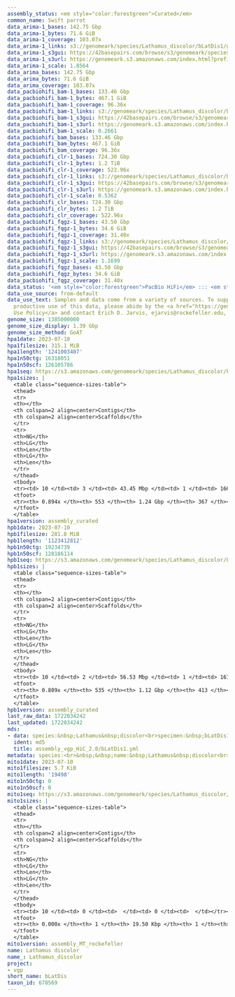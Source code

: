```yaml
---
assembly_status: <em style="color:forestgreen">Curated</em>
common_name: Swift parrot
data_arima-1_bases: 142.75 Gbp
data_arima-1_bytes: 71.6 GiB
data_arima-1_coverage: 103.07x
data_arima-1_links: s3://genomeark/species/Lathamus_discolor/bLatDis1/genomic_data/arima/<br>
data_arima-1_s3gui: https://42basepairs.com/browse/s3/genomeark/species/Lathamus_discolor/bLatDis1/genomic_data/arima/
data_arima-1_s3url: https://genomeark.s3.amazonaws.com/index.html?prefix=species/Lathamus_discolor/bLatDis1/genomic_data/arima/
data_arima-1_scale: 1.8564
data_arima_bases: 142.75 Gbp
data_arima_bytes: 71.6 GiB
data_arima_coverage: 103.07x
data_pacbiohifi_bam-1_bases: 133.46 Gbp
data_pacbiohifi_bam-1_bytes: 467.1 GiB
data_pacbiohifi_bam-1_coverage: 96.36x
data_pacbiohifi_bam-1_links: s3://genomeark/species/Lathamus_discolor/bLatDis1/genomic_data/pacbio_hifi/<br>
data_pacbiohifi_bam-1_s3gui: https://42basepairs.com/browse/s3/genomeark/species/Lathamus_discolor/bLatDis1/genomic_data/pacbio_hifi/
data_pacbiohifi_bam-1_s3url: https://genomeark.s3.amazonaws.com/index.html?prefix=species/Lathamus_discolor/bLatDis1/genomic_data/pacbio_hifi/
data_pacbiohifi_bam-1_scale: 0.2661
data_pacbiohifi_bam_bases: 133.46 Gbp
data_pacbiohifi_bam_bytes: 467.1 GiB
data_pacbiohifi_bam_coverage: 96.36x
data_pacbiohifi_clr-1_bases: 724.30 Gbp
data_pacbiohifi_clr-1_bytes: 1.2 TiB
data_pacbiohifi_clr-1_coverage: 522.96x
data_pacbiohifi_clr-1_links: s3://genomeark/species/Lathamus_discolor/bLatDis1/genomic_data/pacbio_hifi/<br>
data_pacbiohifi_clr-1_s3gui: https://42basepairs.com/browse/s3/genomeark/species/Lathamus_discolor/bLatDis1/genomic_data/pacbio_hifi/
data_pacbiohifi_clr-1_s3url: https://genomeark.s3.amazonaws.com/index.html?prefix=species/Lathamus_discolor/bLatDis1/genomic_data/pacbio_hifi/
data_pacbiohifi_clr-1_scale: 0.5362
data_pacbiohifi_clr_bases: 724.30 Gbp
data_pacbiohifi_clr_bytes: 1.2 TiB
data_pacbiohifi_clr_coverage: 522.96x
data_pacbiohifi_fqgz-1_bases: 43.50 Gbp
data_pacbiohifi_fqgz-1_bytes: 34.6 GiB
data_pacbiohifi_fqgz-1_coverage: 31.40x
data_pacbiohifi_fqgz-1_links: s3://genomeark/species/Lathamus_discolor/bLatDis1/genomic_data/pacbio_hifi/<br>
data_pacbiohifi_fqgz-1_s3gui: https://42basepairs.com/browse/s3/genomeark/species/Lathamus_discolor/bLatDis1/genomic_data/pacbio_hifi/
data_pacbiohifi_fqgz-1_s3url: https://genomeark.s3.amazonaws.com/index.html?prefix=species/Lathamus_discolor/bLatDis1/genomic_data/pacbio_hifi/
data_pacbiohifi_fqgz-1_scale: 1.1699
data_pacbiohifi_fqgz_bases: 43.50 Gbp
data_pacbiohifi_fqgz_bytes: 34.6 GiB
data_pacbiohifi_fqgz_coverage: 31.40x
data_status: '<em style="color:forestgreen">PacBio HiFi</em> ::: <em style="color:forestgreen">Arima</em>'
data_use_source: from-default
data_use_text: Samples and data come from a variety of sources. To support fair and
  productive use of this data, please abide by the <a href="https://genome10k.soe.ucsc.edu/data-use-policies/">Data
  Use Policy</a> and contact Erich D. Jarvis, ejarvis@rockefeller.edu, with any questions.
genome_size: 1385000000
genome_size_display: 1.39 Gbp
genome_size_method: GoAT
hpa1date: 2023-07-10
hpa1filesize: 315.1 MiB
hpa1length: '1241003407'
hpa1n50ctg: 16318051
hpa1n50scf: 126105786
hpa1seq: https://s3.amazonaws.com/genomeark/species/Lathamus_discolor/bLatDis1/assembly_curated/bLatDis1.hap1.cur.20230710.fasta.gz
hpa1sizes: |
  <table class="sequence-sizes-table">
  <thead>
  <tr>
  <th></th>
  <th colspan=2 align=center>Contigs</th>
  <th colspan=2 align=center>Scaffolds</th>
  </tr>
  <tr>
  <th>NG</th>
  <th>LG</th>
  <th>Len</th>
  <th>LG</th>
  <th>Len</th>
  </tr>
  </thead>
  <tbody>
  <tr><td> 10 </td><td> 3 </td><td> 43.45 Mbp </td><td> 1 </td><td> 166.04 Mbp </td></tr><tr><td> 20 </td><td> 6 </td><td> 38.47 Mbp </td><td> 2 </td><td> 160.32 Mbp </td></tr><tr><td> 30 </td><td> 10 </td><td> 30.90 Mbp </td><td> 3 </td><td> 152.78 Mbp </td></tr><tr><td> 40 </td><td> 15 </td><td> 23.64 Mbp </td><td> 4 </td><td> 128.18 Mbp </td></tr><tr style="background-color:#cccccc;"><td> 50 </td><td> 22 </td><td style="background-color:#88ff88;"> 16.32 Mbp </td><td> 5 </td><td style="background-color:#88ff88;"> 126.11 Mbp </td></tr><tr><td> 60 </td><td> 32 </td><td> 11.93 Mbp </td><td> 6 </td><td> 112.48 Mbp </td></tr><tr><td> 70 </td><td> 45 </td><td> 8.73 Mbp </td><td> 8 </td><td> 41.83 Mbp </td></tr><tr><td> 80 </td><td> 68 </td><td> 2.97 Mbp </td><td> 15 </td><td> 13.13 Mbp </td></tr><tr><td> 90 </td><td> 0 </td><td>  </td><td> 0 </td><td>  </td></tr><tr><td> 100 </td><td> 0 </td><td>  </td><td> 0 </td><td>  </td></tr></tbody>
  <tfoot>
  <tr><th> 0.894x </th><th> 553 </th><th> 1.24 Gbp </th><th> 367 </th><th> 1.24 Gbp </th></tr>
  </tfoot>
  </table>
hpa1version: assembly_curated
hpb1date: 2023-07-10
hpb1filesize: 281.8 MiB
hpb1length: '1123412812'
hpb1n50ctg: 19234739
hpb1n50scf: 128186114
hpb1seq: https://s3.amazonaws.com/genomeark/species/Lathamus_discolor/bLatDis1/assembly_curated/bLatDis1.hap2.cur.20230710.fasta.gz
hpb1sizes: |
  <table class="sequence-sizes-table">
  <thead>
  <tr>
  <th></th>
  <th colspan=2 align=center>Contigs</th>
  <th colspan=2 align=center>Scaffolds</th>
  </tr>
  <tr>
  <th>NG</th>
  <th>LG</th>
  <th>Len</th>
  <th>LG</th>
  <th>Len</th>
  </tr>
  </thead>
  <tbody>
  <tr><td> 10 </td><td> 2 </td><td> 56.53 Mbp </td><td> 1 </td><td> 167.12 Mbp </td></tr><tr><td> 20 </td><td> 5 </td><td> 44.03 Mbp </td><td> 2 </td><td> 161.57 Mbp </td></tr><tr><td> 30 </td><td> 9 </td><td> 30.36 Mbp </td><td> 3 </td><td> 154.80 Mbp </td></tr><tr><td> 40 </td><td> 14 </td><td> 25.14 Mbp </td><td> 4 </td><td> 129.02 Mbp </td></tr><tr style="background-color:#cccccc;"><td> 50 </td><td> 20 </td><td style="background-color:#88ff88;"> 19.23 Mbp </td><td> 5 </td><td style="background-color:#88ff88;"> 128.19 Mbp </td></tr><tr><td> 60 </td><td> 30 </td><td> 11.27 Mbp </td><td> 6 </td><td> 92.27 Mbp </td></tr><tr><td> 70 </td><td> 48 </td><td> 5.17 Mbp </td><td> 13 </td><td> 13.09 Mbp </td></tr><tr><td> 80 </td><td> 330 </td><td> 95.61 Kbp </td><td> 194 </td><td> 114.33 Kbp </td></tr><tr><td> 90 </td><td> 0 </td><td>  </td><td> 0 </td><td>  </td></tr><tr><td> 100 </td><td> 0 </td><td>  </td><td> 0 </td><td>  </td></tr></tbody>
  <tfoot>
  <tr><th> 0.809x </th><th> 535 </th><th> 1.12 Gbp </th><th> 413 </th><th> 1.12 Gbp </th></tr>
  </tfoot>
  </table>
hpb1version: assembly_curated
last_raw_data: 1722034242
last_updated: 1722034242
mds:
- data: species:&nbsp;Lathamus&nbsp;discolor<br>specimen:&nbsp;bLatDis1<br>projects:&nbsp;<br>&nbsp;&nbsp;-&nbsp;vgp<br>hap1:&nbsp;s3://genomeark/species/Lathamus_discolor/bLatDis1/assembly_vgp_HiC_2.0/bLatDis1.HiC.hap1.20230710.fasta.gz<br>hap2:&nbsp;s3://genomeark/species/Lathamus_discolor/bLatDis1/assembly_vgp_HiC_2.0/bLatDis1.HiC.hap2.20230710.fasta.gz<br>pretext_hap1:&nbsp;s3://genomeark/species/Lathamus_discolor/bLatDis1/assembly_vgp_HiC_2.0/evaluation/hap1/pretext/bLatDis1_hap1__s2_heatmap.pretext<br>pretext_hap2:&nbsp;s3://genomeark/species/Lathamus_discolor/bLatDis1/assembly_vgp_HiC_2.0/evaluation/hap2/pretext/bLatDis1_hap2__s2_heatmap.pretext<br>kmer_spectra_img:&nbsp;s3://genomeark/species/Lathamus_discolor/bLatDis1/assembly_vgp_HiC_2.0/evaluation/merqury/bLatDis1_png/<br>mito:&nbsp;s3://genomeark/species/Lathamus_discolor/bLatDis1/assembly_MT_rockefeller/bLatDis1.MT.20230710.fasta.gz<br>pipeline:<br>&nbsp;&nbsp;-&nbsp;hifiasm&nbsp;(0.19.3+galaxy0)<br>&nbsp;&nbsp;-&nbsp;solve&nbsp;(3.7)<br>&nbsp;&nbsp;-&nbsp;yahs&nbsp;(1.2a.2+galaxy1)<br>assembled_by_group:&nbsp;Rockefeller<br>notes:&nbsp;This&nbsp;was&nbsp;a&nbsp;hifiasm-HiC&nbsp;assembly&nbsp;of&nbsp;bLatDis1,&nbsp;resulting&nbsp;in&nbsp;two&nbsp;complete&nbsp;haplotypes.&nbsp;This&nbsp;individual&nbsp;did&nbsp;bionano&nbsp;data.&nbsp;HiC&nbsp;scaffolding&nbsp;was&nbsp;performed&nbsp;with&nbsp;yahs.&nbsp;The&nbsp;HiC&nbsp;prep&nbsp;was&nbsp;Arima&nbsp;kit&nbsp;2.
  ident: md5
  title: assembly_vgp_HiC_2.0/bLatDis1.yml
metadata: species:<br>&nbsp;&nbsp;name:&nbsp;Lathamus&nbsp;discolor<br>&nbsp;&nbsp;individuals:<br>&nbsp;&nbsp;-&nbsp;short_name:&nbsp;bLatDis1<br>&nbsp;&nbsp;short_name:&nbsp;bLatDis<br>&nbsp;&nbsp;taxon_id:&nbsp;678569<br>&nbsp;&nbsp;common_name:&nbsp;Swift&nbsp;parrot<br>&nbsp;&nbsp;genome_size:&nbsp;1385000000<br>&nbsp;&nbsp;genome_size_method:&nbsp;GoAT<br>&nbsp;&nbsp;order:<br>&nbsp;&nbsp;&nbsp;&nbsp;name:&nbsp;Psittaciformes<br>&nbsp;&nbsp;family:<br>&nbsp;&nbsp;&nbsp;&nbsp;name:&nbsp;Psittacidae<br>&nbsp;&nbsp;project:&nbsp;[&nbsp;vgp&nbsp;]<br>
mito1date: 2023-07-10
mito1filesize: 5.7 KiB
mito1length: '19498'
mito1n50ctg: 0
mito1n50scf: 0
mito1seq: https://s3.amazonaws.com/genomeark/species/Lathamus_discolor/bLatDis1/assembly_MT_rockefeller/bLatDis1.MT.20230710.fasta.gz
mito1sizes: |
  <table class="sequence-sizes-table">
  <thead>
  <tr>
  <th></th>
  <th colspan=2 align=center>Contigs</th>
  <th colspan=2 align=center>Scaffolds</th>
  </tr>
  <tr>
  <th>NG</th>
  <th>LG</th>
  <th>Len</th>
  <th>LG</th>
  <th>Len</th>
  </tr>
  </thead>
  <tbody>
  <tr><td> 10 </td><td> 0 </td><td>  </td><td> 0 </td><td>  </td></tr><tr><td> 20 </td><td> 0 </td><td>  </td><td> 0 </td><td>  </td></tr><tr><td> 30 </td><td> 0 </td><td>  </td><td> 0 </td><td>  </td></tr><tr><td> 40 </td><td> 0 </td><td>  </td><td> 0 </td><td>  </td></tr><tr style="background-color:#cccccc;"><td> 50 </td><td> 0 </td><td style="background-color:#ff8888;">  </td><td> 0 </td><td style="background-color:#ff8888;">  </td></tr><tr><td> 60 </td><td> 0 </td><td>  </td><td> 0 </td><td>  </td></tr><tr><td> 70 </td><td> 0 </td><td>  </td><td> 0 </td><td>  </td></tr><tr><td> 80 </td><td> 0 </td><td>  </td><td> 0 </td><td>  </td></tr><tr><td> 90 </td><td> 0 </td><td>  </td><td> 0 </td><td>  </td></tr><tr><td> 100 </td><td> 0 </td><td>  </td><td> 0 </td><td>  </td></tr></tbody>
  <tfoot>
  <tr><th> 0.000x </th><th> 1 </th><th> 19.50 Kbp </th><th> 1 </th><th> 19.50 Kbp </th></tr>
  </tfoot>
  </table>
mito1version: assembly_MT_rockefeller
name: Lathamus discolor
name_: Lathamus_discolor
project:
- vgp
short_name: bLatDis
taxon_id: 678569
---
```


